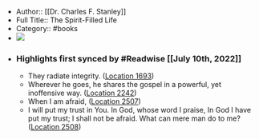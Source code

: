 - Author:: [[Dr. Charles F. Stanley]]
- Full Title:: The Spirit-Filled Life
- Category:: #books
- ![](https://images-na.ssl-images-amazon.com/images/I/51hvj-1XMBL._SL200_.jpg)
- ### Highlights first synced by #Readwise [[July 10th, 2022]]
    - They radiate integrity. ([Location 1693](https://readwise.io/to_kindle?action=open&asin=B00I5QX5DU&location=1693))
    - Wherever he goes, he shares the gospel in a powerful, yet inoffensive way. ([Location 2242](https://readwise.io/to_kindle?action=open&asin=B00I5QX5DU&location=2242))
    - When I am afraid, ([Location 2507](https://readwise.io/to_kindle?action=open&asin=B00I5QX5DU&location=2507))
    - I will put my trust in You. In God, whose word I praise, In God I have put my trust; I shall not be afraid. What can mere man do to me? ([Location 2508](https://readwise.io/to_kindle?action=open&asin=B00I5QX5DU&location=2508))
